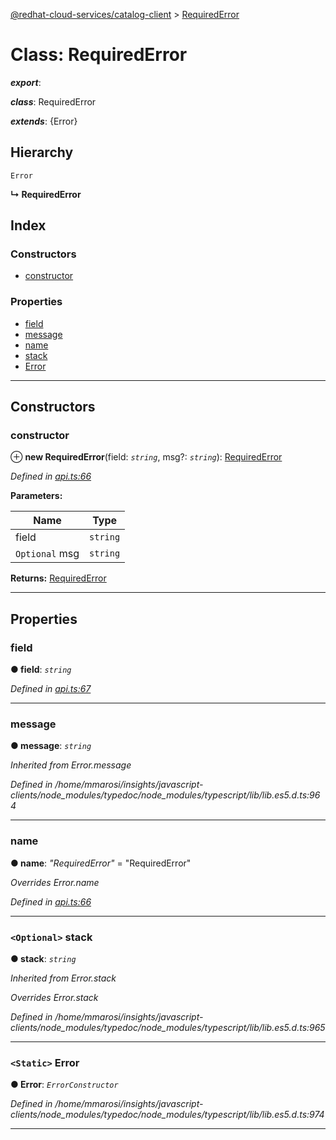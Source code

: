 [@redhat-cloud-services/catalog-client](../README.md) > [RequiredError](../classes/requirederror.md)

# Class: RequiredError

*__export__*: 

*__class__*: RequiredError

*__extends__*: {Error}

## Hierarchy

 `Error`

**↳ RequiredError**

## Index

### Constructors

* [constructor](requirederror.md#constructor)

### Properties

* [field](requirederror.md#field)
* [message](requirederror.md#message)
* [name](requirederror.md#name)
* [stack](requirederror.md#stack)
* [Error](requirederror.md#error)

---

## Constructors

<a id="constructor"></a>

###  constructor

⊕ **new RequiredError**(field: *`string`*, msg?: *`string`*): [RequiredError](requirederror.md)

*Defined in [api.ts:66](https://github.com/RedHatInsights/javascript-clients/blob/master/packages/catalog/api.ts#L66)*

**Parameters:**

| Name | Type |
| ------ | ------ |
| field | `string` |
| `Optional` msg | `string` |

**Returns:** [RequiredError](requirederror.md)

___

## Properties

<a id="field"></a>

###  field

**● field**: *`string`*

*Defined in [api.ts:67](https://github.com/RedHatInsights/javascript-clients/blob/master/packages/catalog/api.ts#L67)*

___
<a id="message"></a>

###  message

**● message**: *`string`*

*Inherited from Error.message*

*Defined in /home/mmarosi/insights/javascript-clients/node_modules/typedoc/node_modules/typescript/lib/lib.es5.d.ts:964*

___
<a id="name"></a>

###  name

**● name**: *"RequiredError"* = "RequiredError"

*Overrides Error.name*

*Defined in [api.ts:66](https://github.com/RedHatInsights/javascript-clients/blob/master/packages/catalog/api.ts#L66)*

___
<a id="stack"></a>

### `<Optional>` stack

**● stack**: *`string`*

*Inherited from Error.stack*

*Overrides Error.stack*

*Defined in /home/mmarosi/insights/javascript-clients/node_modules/typedoc/node_modules/typescript/lib/lib.es5.d.ts:965*

___
<a id="error"></a>

### `<Static>` Error

**● Error**: *`ErrorConstructor`*

*Defined in /home/mmarosi/insights/javascript-clients/node_modules/typedoc/node_modules/typescript/lib/lib.es5.d.ts:974*

___

